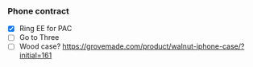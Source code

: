 ### Phone contract

- [x] Ring EE for PAC
- [ ] Go to Three
- [ ] Wood case? https://grovemade.com/product/walnut-iphone-case/?initial=161
